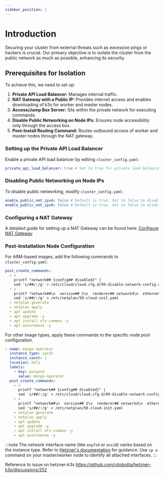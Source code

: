```yaml
---
sidebar_position: 1
---
```


# Introduction

Securing your cluster from external threats such as excessive pings or hackers is crucial. Our primary objective is to isolate the cluster from the public network as much as possible, enhancing its security.

## Prerequisites for Isolation
To achieve this, we need to set up:

1. **Private API Load Balancer:** Manages internal traffic.
2. **NAT Gateway with a Public IP:** Provides internet access and enables downloading of k3s for worker and master nodes.
3. **Access/Jump Box Server:** Sits within the private network for executing commands.
4. **Disable Public Networking on Node IPs:** Ensures node accessibility only through the access box.
5. **Post-Install Routing Command:** Routes outbound access of worker and master nodes through the NAT gateway.

### Setting up the Private API Load Balancer
Enable a private API load balancer by editing `cluster_config.yaml`:

```yaml
private_api_load_balancer: true # Set to true for private load balancing. Ensure it's accessible from your location.
```

### Disabling Public Networking on Node IPs
To disable public networking, modify `cluster_config.yaml`:

```yaml
enable_public_net_ipv4: false # Default is true. Set to false to disable IPv4 public networking.
enable_public_net_ipv6: false # Default is true. Set to false to disable IPv6 public networking.
```

### Configuring a NAT Gateway
A detailed guide for setting up a NAT Gateway can be found here:
[Configure NAT Gateway](https://community.hetzner.com/tutorials/how-to-set-up-nat-for-cloud-networks)

### Post-Installation Node Configuration
For ARM-based images, add the following commands to `cluster_config.yaml`:

```yaml
post_create_commands:
  - >
    printf "network## {config## disabled}" |
    sed 's/##/:/g' > /etc/cloud/cloud.cfg.d/99-disable-network-config.cfg
  - >
    printf "network##\n  version## 2\n  renderer## networkd\n  ethernets##\n    enp7s0##\n      dhcp4## true\n      nameservers##\n        addresses## [185.12.64.1, 185.12.64.2]\n      routes##\n        - to## default\n          via## 10.0.0.1" |
    sed 's/##/:/g' > /etc/netplan/50-cloud-init.yaml
  - netplan generate
  - netplan apply
  - apt update
  - apt upgrade -y
  - apt install nfs-common -y
  - apt autoremove -y

```

For other image types, apply these commands to the specific node pool configuration.

```yaml
- name: mongo-operator
  instance_type: cpx31
  instance_count: 1
  location: hel1
  labels:
    - key: purpose
      value: mongo-operator
  post_create_commands:
    - >
      printf "network## {config## disabled}" |
      sed 's/##/:/g' > /etc/cloud/cloud.cfg.d/99-disable-network-config.cfg
    - >
      printf "network##\n  version## 2\n  renderer## networkd\n  ethernets##\n    enp7s0##\n      dhcp4## true\n      nameservers##\n        addresses## [185.12.64.1, 185.12.64.2]\n      routes##\n        - to## default\n          via## 10.0.0.1" |
      sed 's/##/:/g' > /etc/netplan/50-cloud-init.yaml
    - netplan generate
    - netplan apply
    - apt update
    - apt upgrade -y
    - apt install nfs-common -y
    - apt autoremove -y
```

:::note
The network interface name (like `enp7s0` or `ens10`) varies based on the instance type. Refer to [Hetzner's documentation](https://docs.hetzner.com/cloud/networks/server-configuration/#debian--ubuntu) for guidance. Use `ip a` command on your master/worker node to identify all attached interfaces.
:::

Reference to issue on hetzner-k3s
https://github.com/vitobotta/hetzner-k3s/discussions/252